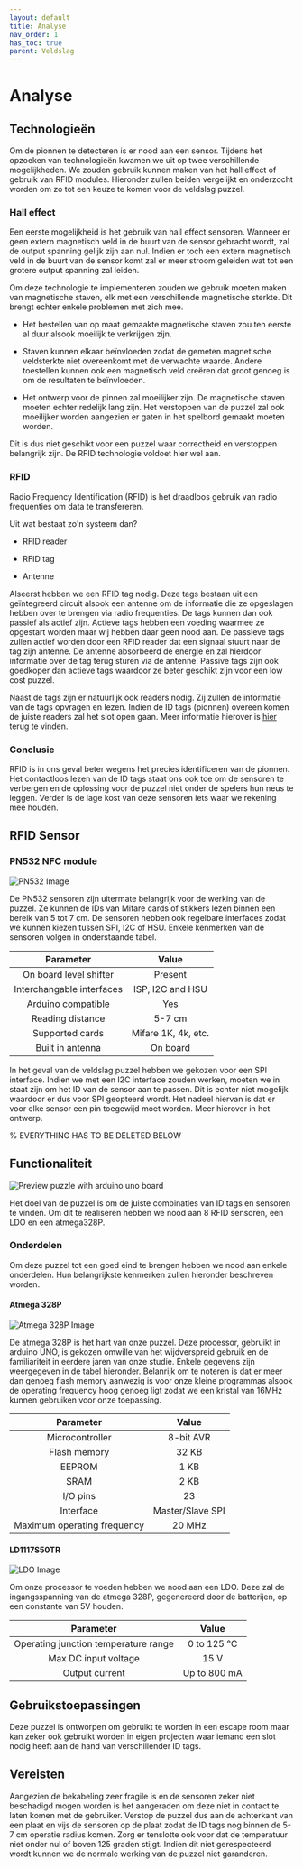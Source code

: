 ```yaml
---
layout: default
title: Analyse
nav_order: 1
has_toc: true
parent: Veldslag
---
```


# Analyse

## Technologieën

Om de pionnen te detecteren is er nood aan een sensor. Tijdens het opzoeken van technologieën kwamen we uit op twee verschillende mogelijkheden. We zouden gebruik kunnen maken van het hall effect of gebruik van RFID modules. Hieronder zullen beiden vergelijkt en onderzocht worden om zo tot een keuze te komen voor de veldslag puzzel.

### Hall effect

Een eerste mogelijkheid is het gebruik van hall effect sensoren. Wanneer er geen extern magnetisch veld in de buurt van de sensor gebracht wordt, zal de output spanning gelijk zijn aan nul. Indien er toch een extern magnetisch veld in de buurt van de sensor komt zal er meer stroom geleiden wat tot een grotere output spanning zal leiden. 

Om deze technologie te implementeren zouden we gebruik moeten maken van magnetische staven, elk met een verschillende magnetische sterkte. Dit brengt echter enkele problemen met zich mee. 

* Het bestellen van op maat gemaakte magnetische staven zou ten eerste al duur alsook moeilijk te verkrijgen zijn.

* Staven kunnen elkaar beïnvloeden zodat de gemeten magnetische veldsterkte niet overeenkomt met de verwachte waarde. Andere toestellen kunnen ook een magnetisch veld creëren dat groot genoeg is om de resultaten te beïnvloeden.

* Het ontwerp voor de pinnen zal moeilijker zijn. De magnetische staven moeten echter redelijk lang zijn. Het verstoppen van de puzzel zal ook moeilijker worden aangezien er gaten in het spelbord gemaakt moeten worden.

Dit is dus niet geschikt voor een puzzel waar correctheid en verstoppen belangrijk zijn. De RFID technologie voldoet hier wel aan.

### RFID

Radio Frequency Identification (RFID) is het draadloos gebruik van radio frequenties om data te transfereren. 

Uit wat bestaat zo'n systeem dan?

* RFID reader

* RFID tag

* Antenne

Alseerst hebben we een RFID tag nodig. Deze tags bestaan uit een geïntegreerd circuit alsook een antenne om de informatie die ze opgeslagen hebben over te brengen via radio frequenties. De tags kunnen dan ook passief als actief zijn. Actieve tags hebben een voeding waarmee ze opgestart worden maar wij hebben daar geen nood aan. De passieve tags zullen actief worden door een RFID reader dat een signaal stuurt naar de tag zijn antenne. De antenne absorbeerd de energie en zal hierdoor informatie over de tag terug sturen via de antenne. Passive tags zijn ook goedkoper dan actieve tags waardoor ze beter geschikt zijn voor een low cost puzzel.

Naast de tags zijn er natuurlijk ook readers nodig. Zij zullen de informatie van de tags opvragen en lezen. Indien de ID tags (pionnen) overeen komen de juiste readers zal het slot open gaan. Meer informatie hierover is [hier](./Code.html) terug te vinden.

### Conclusie

RFID is in ons geval beter wegens het precies identificeren van de pionnen. Het contactloos lezen van de ID tags staat ons ook toe om de sensoren te verbergen en de oplossing voor de puzzel niet onder de spelers hun neus te leggen. Verder is de lage kost van deze sensoren iets waar we rekening mee houden. 

## RFID Sensor

### PN532 NFC module

![PN532 Image](../Images/PN532.png)

De PN532 sensoren zijn uitermate belangrijk voor de werking van de puzzel. Ze kunnen de IDs van Mifare cards of stikkers lezen binnen een bereik van 5 tot 7 cm. De sensoren hebben ook regelbare interfaces zodat we kunnen kiezen tussen SPI, I2C of HSU. Enkele kenmerken van de sensoren volgen in onderstaande tabel.

| Parameter                 | Value               |
| :---:                     | :---:               |
| On board level shifter    | Present             |
| Interchangable interfaces | ISP, I2C and HSU    |
| Arduino compatible        | Yes                 |
| Reading distance          | 5-7 cm              |
| Supported cards           | Mifare 1K, 4k, etc. |
| Built in antenna          | On board            |

In het geval van de veldslag puzzel hebben we gekozen voor een SPI interface. Indien we met een I2C interface zouden werken, moeten we in staat zijn om het ID van de sensor aan te passen. Dit is echter niet mogelijk waardoor er dus voor SPI geopteerd wordt. Het nadeel hiervan is dat er voor elke sensor een pin toegewijd moet worden. Meer hierover in het ontwerp. 












% EVERYTHING HAS TO BE DELETED BELOW


## Functionaliteit

![Preview puzzle with arduino uno board](../Images/RFIDArduinoBoard.png)

Het doel van de puzzel is om de juiste combinaties van ID tags en sensoren te vinden. Om dit te realiseren hebben we nood aan 8 RFID sensoren, een LDO en een atmega328P.

### Onderdelen

Om deze puzzel tot een goed eind te brengen hebben we nood aan enkele onderdelen. Hun belangrijkste kenmerken zullen hieronder beschreven worden.

#### Atmega 328P

![Atmega 328P Image](../Images/atmegaimage.png)

De atmega 328P is het hart van onze puzzel. Deze processor, gebruikt in arduino UNO, is gekozen omwille van het wijdverspreid gebruik en de familiariteit in eerdere jaren van onze studie. Enkele gegevens zijn weergegeven in de tabel hieronder. Belanrijk om te noteren is dat er meer dan genoeg flash memory aanwezig is voor onze kleine programmas alsook de operating frequency hoog genoeg ligt zodat we een kristal van 16MHz kunnen gebruiken voor onze toepassing.

| Parameter                      | Value            |
| :---:                          | :---:            |
| Microcontroller                | 8-bit AVR        |
| Flash memory                   | 32 KB            |
| EEPROM                         | 1 KB             |
| SRAM                           | 2 KB             |
| I/O pins                       | 23               | 
| Interface                      | Master/Slave SPI |
| Maximum operating frequency    | 20 MHz           |

#### LD1117S50TR

![LDO Image](../Images/LDO.png)

Om onze processor te voeden hebben we nood aan een LDO. Deze zal de ingangsspanning van de atmega 328P, gegenereerd door de batterijen, op een constante van 5V houden.

| Parameter                            | Value        |
| :---:                                | :---:        |
| Operating junction temperature range | 0 to 125 °C  |
| Max DC input voltage                 | 15 V         |
| Output current                       | Up to 800 mA |



## Gebruikstoepassingen

Deze puzzel is ontworpen om gebruikt te worden in een escape room maar kan zeker ook gebruikt worden in eigen projecten waar iemand een slot nodig heeft aan de hand van verschillender ID tags.

## Vereisten

Aangezien de bekabeling zeer fragile is en de sensoren zeker niet beschadigd mogen worden is het aangeraden om deze niet in contact te laten komen met de gebruiker. Verstop de puzzel dus aan de achterkant van een plaat en vijs de sensoren op de plaat zodat de ID tags nog binnen de 5-7 cm operatie radius komen. Zorg er tenslotte ook voor dat de temperatuur niet onder nul of boven 125 graden stijgt. Indien dit niet gerespecteerd wordt kunnen we de normale werking van de puzzel niet garanderen.